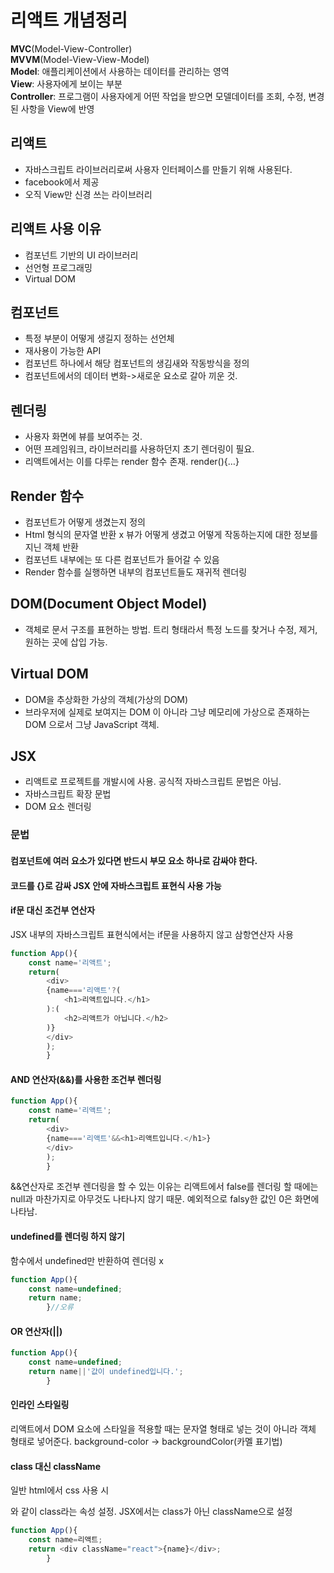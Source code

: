 # 리액트 개념정리
<strong>MVC</strong>(Model-View-Controller)  
<strong>MVVM</strong>(Model-View-View-Model)  
<strong>Model</strong>: 애플리케이션에서 사용하는 데이터를 관리하는 영역  
<strong>View</strong>: 사용자에게 보이는 부분  
<strong>Controller</strong>: 프로그램이 사용자에게 어떤 작업을 받으면 모델데이터를 조회, 수정, 변경된 사항을 View에 반영  
## 리액트
-	자바스크립트 라이브러리로써 사용자 인터페이스를 만들기 위해 사용된다.
-	facebook에서 제공
-	오직 View만 신경 쓰는 라이브러리
## 리액트 사용 이유
- 컴포넌트 기반의 UI 라이브러리
- 선언형 프로그래밍
- Virtual DOM
## 컴포넌트
-	특정 부분이 어떻게 생길지 정하는 선언체
-	재사용이 가능한 API
-	컴포넌트 하나에서 해당 컴포넌트의 생김새와 작동방식을 정의
-	컴포넌트에서의 데이터 변화->새로운 요소로 갈아 끼운 것. 
## 렌더링
- 사용자 화면에 뷰를 보여주는 것.
-	어떤 프레임워크, 라이브러리를 사용하던지 초기 렌더링이 필요.
-	리액트에서는 이를 다루는 render 함수 존재. render(){…}
## Render 함수
-	컴포넌트가 어떻게 생겼는지 정의  
-	Html 형식의 문자열 반환 x 뷰가 어떻게 생겼고 어떻게 작동하는지에 대한 정보를 지닌 객체 반환
-	컴포넌트 내부에는 또 다른 컴포넌트가 들어갈 수 있음
-	Render 함수를 실행하면 내부의 컴포넌트들도 재귀적 렌더링
## DOM(Document Object Model)
- 객체로 문서 구조를 표현하는 방법. 트리 형태라서 특정 노드를 찾거나 수정, 제거, 원하는 곳에 삽입 가능.
## Virtual DOM
- DOM을 추상화한 가상의 객체(가상의 DOM)
- 브라우저에 실제로 보여지는 DOM 이 아니라 그냥 메모리에 가상으로 존재하는 DOM 으로서 그냥 JavaScript 객체.  
## JSX
- 리액트로 프로젝트를 개발시에 사용. 공식적 자바스크립트 문법은 아님.
- 자바스크립트 확장 문법
- DOM 요소 렌더링


### 문법
#### 컴포넌트에 여러 요소가 있다면 반드시 부모 요소 하나로 감싸야 한다.
#### 코드를 {}로 감싸 JSX 안에 자바스크립트 표현식 사용 가능
#### if문 대신 조건부 연산자
JSX 내부의 자바스크립트 표현식에서는 if문을 사용하지 않고 삼항연산자 사용
```js run
function App(){
    const name='리액트';
    return(
        <div>
        {name==='리액트'?(
            <h1>리액트입니다.</h1>
        ):(
            <h2>리액트가 아닙니다.</h2>
        )}
        </div>
        );
        }
```
#### AND 연산자(&&)를 사용한 조건부 렌더링
```js run
function App(){
    const name='리액트';
    return(
        <div>
        {name==='리액트'&&<h1>리액트입니다.</h1>}
        </div>
        );
        }
```
&&연산자로 조건부 렌더링을 할 수 있는 이유는 리액트에서 false를 렌더링 할 때에는 null과 마찬가지로 아무것도 나타나지 않기 때문.
예외적으로 falsy한 값인 0은 화면에 나타남.
#### undefined를 렌더링 하지 않기
함수에서 undefined만 반환하여 렌더링 x
```js run
function App(){
    const name=undefined;
    return name;
        }//오류
```
#### OR 연산자(||)
```js run
function App(){
    const name=undefined;
    return name||'값이 undefined입니다.';
        }
```
#### 인라인 스타일링
리액트에서 DOM 요소에 스타일을 적용할 때는 문자열 형태로 넣는 것이 아니라 객체 형태로 넣어준다.
background-color -> backgroundColor(카멜 표기법)
#### class 대신 className
일반 html에서 css 사용 시 <div class="ds"></div>와 같이 class라는 속성 설정.
JSX에서는 class가 아닌 className으로 설정
```js run
function App(){
    const name=리액트;
    return <div className="react">{name}</div>;
        }
```